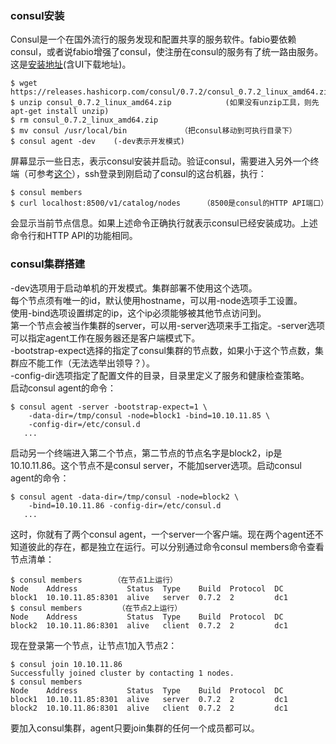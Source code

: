 
### consul安装
Consul是一个在国外流行的服务发现和配置共享的服务软件。fabio要依赖consul，或者说fabio增强了consul，使注册在consul的服务有了统一路由服务。  
这是[安装地址](https://www.consul.io/downloads.html)(含UI下载地址)。  
```
$ wget https://releases.hashicorp.com/consul/0.7.2/consul_0.7.2_linux_amd64.zip
$ unzip consul_0.7.2_linux_amd64.zip            (如果没有unzip工具，则先apt-get install unzip)
$ rm consul_0.7.2_linux_amd64.zip
$ mv consul /usr/local/bin            （把consul移动到可执行目录下）
$ consul agent -dev    (-dev表示开发模式)
```
屏幕显示一些日志，表示consul安装并启动。验证consul，需要进入另外一个终端（可参考[这个](https://github.com/wbwangk/wbwangk.github.io/wiki/virtualbox-vagrant-gitbash%E5%85%A5%E9%97%A8)），ssh登录到刚启动了consul的这台机器，执行：
```
$ consul members
$ curl localhost:8500/v1/catalog/nodes     （8500是consul的HTTP API端口）
```
会显示当前节点信息。如果上述命令正确执行就表示consul已经安装成功。上述命令行和HTTP API的功能相同。

### consul集群搭建
-dev选项用于启动单机的开发模式。集群部署不使用这个选项。  
每个节点须有唯一的id，默认使用hostname，可以用-node选项手工设置。  
使用-bind选项设置绑定的ip，这个ip必须能够被其他节点访问到。  
第一个节点会被当作集群的server，可以用-server选项来手工指定。-server选项可以指定agent工作在服务器还是客户端模式下。  
-bootstrap-expect选择的指定了consul集群的节点数，如果小于这个节点数，集群应不能工作（无法选举出领导？）。  
-config-dir选项指定了配置文件的目录，目录里定义了服务和健康检查策略。  
启动consul agent的命令：
```
$ consul agent -server -bootstrap-expect=1 \
    -data-dir=/tmp/consul -node=block1 -bind=10.10.11.85 \
    -config-dir=/etc/consul.d
   ...
```
启动另一个终端进入第二个节点，第二节点的节点名字是block2，ip是10.10.11.86。这个节点不是consul server，不能加server选项。启动consul agent的命令：
```
$ consul agent -data-dir=/tmp/consul -node=block2 \
    -bind=10.10.11.86 -config-dir=/etc/consul.d
   ...
```
这时，你就有了两个consul agent，一个server一个客户端。现在两个agent还不知道彼此的存在，都是独立在运行。可以分别通过命令consul members命令查看节点清单：
```
$ consul members       （在节点1上运行）
Node    Address           Status  Type    Build  Protocol  DC
block1  10.10.11.85:8301  alive   server  0.7.2  2         dc1
$ consul members        （在节点2上运行）
Node    Address           Status  Type    Build  Protocol  DC
block2  10.10.11.86:8301  alive   client  0.7.2  2         dc1
```
现在登录第一个节点，让节点1加入节点2：
```
$ consul join 10.10.11.86
Successfully joined cluster by contacting 1 nodes.
$ consul members
Node    Address           Status  Type    Build  Protocol  DC
block1  10.10.11.85:8301  alive   server  0.7.2  2         dc1
block2  10.10.11.86:8301  alive   client  0.7.2  2         dc1
```
要加入consul集群，agent只要join集群的任何一个成员都可以。